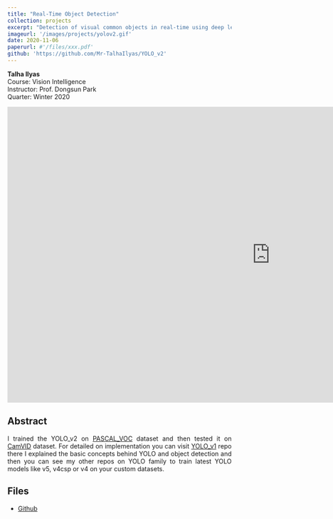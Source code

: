 ```yaml
---
title: "Real-Time Object Detection"
collection: projects
excerpt: "Detection of visual common objects in real-time using deep learning"
imageurl: '/images/projects/yolov2.gif'
date: 2020-11-06
paperurl: #'/files/xxx.pdf'
github: 'https://github.com/Mr-TalhaIlyas/YOLO_v2'
---
```


<strong>Talha Ilyas</strong><br>
Course: Vision Intelligence <br>
Instructor: Prof. Dongsun Park <br> 
Quarter: Winter 2020

<iframe width="1180" height="664" src="https://www.youtube.com/embed/FLjeoDETX1U" frameborder="0" allow="accelerometer; autoplay; clipboard-write; encrypted-media; gyroscope; picture-in-picture" allowfullscreen></iframe>

## Abstract 
<p align='justify'> I trained the YOLO_v2 on <a href="https://pjreddie.com/projects/pascal-voc-dataset-mirror/">PASCAL_VOC</a> dataset and then tested it on <a href="https://www.jbnu.ac.kr/kor/">CamVID</a> dataset. For detailed on implementation you can visit <a href="https://github.com/Mr-TalhaIlyas/Implementing-Yolo_v1-from-bottom-up">YOLO_v1</a> repo there I explained the basic concepts behind YOLO and object detection and then you can see my other repos on YOLO family to train latest YOLO models like v5, v4csp or v4 on your custom datasets.</p>

## Files
- [Github](https://github.com/Mr-TalhaIlyas/YOLO_v2)
